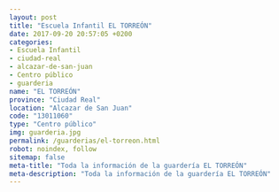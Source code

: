 ```yaml
---
layout: post
title: "Escuela Infantil EL TORREÓN"
date: 2017-09-20 20:57:05 +0200
categories:
- Escuela Infantil
- ciudad-real
- alcazar-de-san-juan
- Centro público
- guarderia
name: "EL TORREÓN"
province: "Ciudad Real"
location: "Alcazar de San Juan"
code: "13011060"
type: "Centro público"
img: guarderia.jpg
permalink: /guarderias/el-torreon.html
robot: noindex, follow
sitemap: false
meta-title: "Toda la información de la guardería EL TORREÓN"
meta-description: "Toda la información de la guardería EL TORREÓN"
---
```


